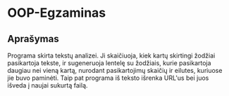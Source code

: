 # OOP-Egzaminas

## Aprašymas

Programa skirta tekstų analizei. Ji skaičiuoja, kiek kartų skirtingi žodžiai pasikartoja tekste, ir sugeneruoja lentelę su žodžiais, kurie pasikartoja daugiau nei vieną kartą, nurodant pasikartojimų skaičių ir eilutes, kuriuose jie buvo paminėti. Taip pat programa iš teksto išrenka URL'us bei juos išveda į naujai sukurtą failą.

